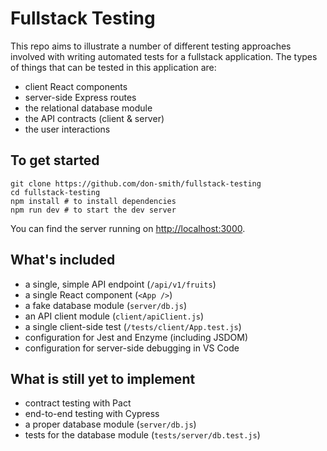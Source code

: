 # Fullstack Testing

This repo aims to illustrate a number of different testing approaches involved with writing automated tests for a fullstack application. The types of things that can be tested in this application are:

* client React components
* server-side Express routes
* the relational database module
* the API contracts (client & server)
* the user interactions


## To get started

```
git clone https://github.com/don-smith/fullstack-testing
cd fullstack-testing
npm install # to install dependencies
npm run dev # to start the dev server
```

You can find the server running on [http://localhost:3000](http://localhost:3000).


## What's included

* a single, simple API endpoint (`/api/v1/fruits`)
* a single React component (`<App />`)
* a fake database module (`server/db.js`)
* an API client module (`client/apiClient.js`)
* a single client-side test (`/tests/client/App.test.js`)
* configuration for Jest and Enzyme (including JSDOM)
* configuration for server-side debugging in VS Code


## What is still yet to implement

* contract testing with Pact
* end-to-end testing with Cypress
* a proper database module (`server/db.js`)
* tests for the database module (`tests/server/db.test.js`)
